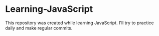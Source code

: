 # Learning-JavaScript
This repository was created while learning JavaScript. I'll try to practice daily and make regular commits.

